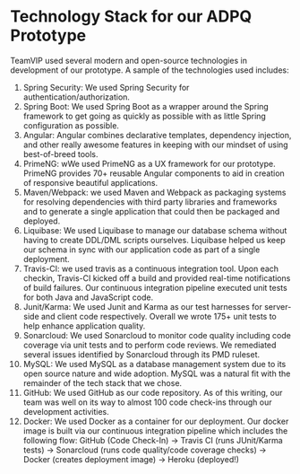 # Technology Stack for our ADPQ Prototype
TeamVIP used several modern and open-source technologies in development of our prototype. A sample of the technologies used includes:

1.  Spring Security: We used Spring Security for authentication/authorization.
2.  Spring Boot: We used Spring Boot as a wrapper around the Spring framework to get going as quickly as possible with as little Spring configuration as possible.
3.  Angular:  Angular combines declarative templates, dependency injection, and other really awesome features in keeping with our mindset of using best-of-breed tools.
4.  PrimeNG:  wWe used PrimeNG as a UX framework for our prototype.  PrimeNG provides 70+ reusable Angular components to aid in creation of responsive beautiful applications.
5.  Maven/Webpack: we used Maven and Webpack as packaging systems for resolving dependencies with third party libraries and frameworks and to generate a single application that could then be packaged and deployed.
6.  Liquibase: We used Liquibase to manage our database schema without having to create DDL/DML scripts ourselves.  Liquibase helped us keep our schema in sync with our application code as part of a single deployment.
7.  Travis-CI: we used travis as a continuous integration tool.  Upon each checkin, Travis-CI kicked off a build and provided real-time notifications of build failures.  Our continuous integration pipeline executed unit tests for both Java and JavaScript code.
8.  Junit/Karma:  We used Junit and Karma as our test harnesses for server-side and client code respectively.  Overall we wrote 175+ unit tests to help enhance application quality.
9.  Sonarcloud: We used Sonarcloud to monitor code quality including code coverage via unit tests and to perform code reviews.  We remediated several issues identified by Sonarcloud through its PMD ruleset.
10. MySQL: We used MySQL as a database management system due to its open source nature and wide adoption.  MySQL was a natural fit with the remainder of the tech stack that we chose.
11. GitHub: We used GitHub as our code repository.  As of this writing, our team was well on its way to almost 100 code check-ins through our development activities.
12. Docker: We used Docker as a container for our deployment.  Our docker image is built via our continuous integration pipeline which includes the following flow: GitHub (Code Check-In) -> Travis CI (runs JUnit/Karma tests) -> Sonarcloud (runs code quality/code coverage checks) -> Docker (creates deployment image) -> Heroku (deployed!)
